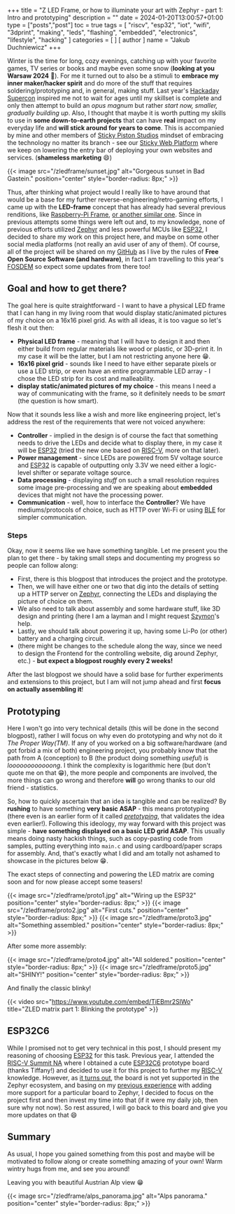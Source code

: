 +++
title = "Z LED Frame, or how to illuminate your art with Zephyr - part 1: Intro and prototyping"
description = ""
date = 2024-01-20T13:00:57+01:00
type = ["posts","post"]
toc = true
tags = [
  "riscv", "esp32", "iot", "wifi", "3dprint", "making", "leds", "flashing", "embedded", "electronics", "lifestyle", "hacking"
]
categories = [
]
[ author ]
  name = "Jakub Duchniewicz"
+++

Winter is the time for long, cozy evenings, catching up with your favorite games, TV series or books and maybe even some snow (**looking at you Warsaw 2024** :eyes:). For me it turned out to also be a stimuli to **embrace my inner maker/hacker spirit** and do more of the stuff that requires soldering/prototyping and, in general, making stuff. Last year's [Hackaday Supercon] inspired me not to wait for ages until my skillset is complete and only then attempt to build an *opus magnum* but rather *start now, smaller, gradually building up*. Also, I thought that maybe it is worth putting my skills to use in **some down-to-earth projects** that can have **real** impact on my everyday life and **will stick around for years to come**. This is accompanied by mine and other members of [Sticky Piston Studios] mindset of embracing the technology no matter its branch - see our [Sticky Web Platform] where we keep on lowering the entry bar of deploying your own websites and services. (**shameless marketing** :smile:)

{{< image src="/zledframe/sunset.jpg" alt="Gorgeous sunset in Bad Gastein." position="center" style="border-radius: 8px;" >}}

Thus, after thinking what project would I really like to have around that would be a base for my further reverse-engineering/retro-gaming efforts, I came up with the **LED-frame** concept that has already had several previous renditions, like [Raspberry-Pi Frame], [or another similar one]. Since in previous attempts some things were left out and, to my knowledge, none of previous efforts utilized [Zephyr] and less powerful MCUs like [ESP32], I decided to share my work on this project here, and maybe on some other social media platforms (not really an avid user of any of them). Of course, all of the project will be shared on my [GitHub] as I live by the rules of **Free Open Source Software (and hardware)**, in fact I am travelling to this year's [FOSDEM] so expect some updates from there too!

## Goal and how to get there?

The goal here is quite straightforward - I want to have a physical LED frame that I can hang in my living room that would display static/animated pictures of my choice on a 16x16 pixel grid. As with all ideas, it is too vague so let's flesh it out then:
  * **Physical LED frame** - meaning that I will have to design it and then either build from regular materials like wood or plastic, or 3D-print it. In my case it will be the latter, but I am not restricting anyone here :grin:.
  * **16x16 pixel grid** - sounds like I need to have either separate pixels or use a LED strip, or even have an entire programmable LED array - I chose the LED strip for its cost and malleability.
  * **display static/animated pictures of my choice** - this means I need a way of communicating with the frame, so it definitely needs to be *smart* (the question is how smart).

Now that it sounds less like a wish and more like engineering project, let's address the rest of the requirements that were not voiced anywhere:
  * **Controller** - implied in the design is of course the fact that something needs to drive the LEDs and decide what to display there, in my case it will be [ESP32] (tried the new one based on [RISC-V], more on that later).
  * **Power management** - since LEDs are powered from 5V voltage source and [ESP32] is capable of outputting only 3.3V we need either a logic-level shifter or separate voltage source.
  * **Data processing** - displaying *stuff* on such a small resolution requires some image pre-processing and we are speaking about **embedded** devices that might not have the processing power.
  * **Communication** - well, how to interface the **Controller**? We have mediums/protocols of choice, such as HTTP over Wi-Fi or using [BLE] for simpler communication.

### Steps
Okay, now it seems like we have something tangible. Let me present you the plan to get there - by taking small steps and documenting my progress so people can follow along:
  * First, there is this blogpost that introduces the project and the prototype.
  * Then, we will have either one or two that dig into the details of setting up a HTTP server on [Zephyr], connecting the LEDs and displaying the picture of choice on them.
  * We also need to talk about assembly and some hardware stuff, like 3D design and printing (here I am a layman and I might request [Szymon]'s help.
  * Lastly, we should talk about powering it up, having some Li-Po (or other) battery and a charging circuit.
  * (there might be changes to the schedule along the way, since we need to design the Frontend for the controlling website, dig around Zephyr, etc.) - **but expect a blogpost roughly every 2 weeks!**

After the last blogpost we should have a solid base for further experiments and extensions to this project, but I am will not jump ahead and first **focus on actually assembling it**!

## Prototyping

Here I won't go into very technical details (this will be done in the second blogpost), rather I will focus on why even do prototyping and why not do it *The Proper Way(TM)*. If any of you worked on a big software/hardware (and got forbid a mix of both) engineering project, you probably know that the path from A (conception) to B (the product doing something *useful*) is *loooooooooooong*. I think the complexity is logarithmic here (but don't quote me on that :grin:), the more people and components are involved, the more things can go wrong and therefore **will** go wrong thanks to our old friend - statistics.

So, how to quickly ascertain that an idea is tangible and can be realized? By **rushing** to have something **very basic ASAP** - this means prototyping (there even is an earlier form of it called [*pretotyping*], that validates the idea even earlier!). Following this ideology, my way forward with this project was simple - **have something displayed on a basic LED grid ASAP**. This usually means doing nasty hackish things, such as copy-pasting code from samples, putting everything into `main.c` and using cardboard/paper scraps for assembly. And, that's exactly what I did and am totally not ashamed to showcase in the pictures below :grin:.

The exact steps of connecting and powering the LED matrix are coming soon and for now please accept some teasers!

<div class="image-container">
  {{< image src="/zledframe/proto1.jpg" alt="Wiring up the ESP32" position="center" style="border-radius: 8px;" >}}
  {{< image src="/zledframe/proto2.jpg" alt="First cuts." position="center" style="border-radius: 8px;" >}}
  {{< image src="/zledframe/proto3.jpg" alt="Something assembled." position="center" style="border-radius: 8px;" >}}
</div>

After some more assembly:

<div class="image-container">
  {{< image src="/zledframe/proto4.jpg" alt="All soldered." position="center" style="border-radius: 8px;" >}}
  {{< image src="/zledframe/proto5.jpg" alt="SHINY!" position="center" style="border-radius: 8px;" >}}
</div>

And finally the classic blinky!

{{< video src="https://www.youtube.com/embed/TiEBmr2SlWo" title="ZLED matrix part 1: Blinking the prototype" >}}


## ESP32C6

While I promised not to get very technical in this post, I should present my reasoning of choosing [ESP32] for this task. Previous year, I attended the [RISC-V Summit NA] where I obtained a cute [ESP32C6] prototype board (thanks Tiffany!) and decided to use it for this project to further my [RISC-V] knowledge. However, as [it turns out], the board is not yet supported in the Zephyr ecosystem, and basing on my [previous experience] with adding more support for a particular board to Zephyr, I decided to focus on the project first and then invest my time into that (if it were my daily job, then sure why not now). So rest assured, I will go back to this board and give you more updates on that :smile:

## Summary

As usual, I hope you gained something from this post and maybe will be motivated to follow along or create something amazing of your own! Warm wintry hugs from me, and see you around!

Leaving you with beautiful Austrian Alp view :grin:

{{< image src="/zledframe/alps_panorama.jpg" alt="Alps panorama." position="center" style="border-radius: 8px;" >}}


[Hackaday Supercon]: https://hackaday.io/superconference/
[Sticky Piston Studios]: https://stickypistonstudios.com/
[Sticky Web Platform]: https://github.com/Sticky-Piston-Studios/Sticky-Web-Platform
[Raspberry-Pi Frame]: https://marian42.de/article/ledmatrix/
[or another similar one]: https://www.daftmike.com/2018/03/led-matrix-animation-frame.html
[GitHub]: https://github.com/JDuchniewicz/zled-frame
[Zephyr]: https://github.com/zephyrproject-rtos/zephyr
[ESP32]: https://www.espressif.com/en/products/socs/esp32
[FOSDEM]: https://fosdem.org/2024/
[BLE]: https://en.wikipedia.org/wiki/Bluetooth_Low_Energy
[Szymon]: https://www.linkedin.com/in/szymon-duch/
[*pretotyping*]: https://www.pretotyping.org/
[ESP32C6]: https://www.espressif.com/en/products/socs/esp32-c6
[RISC-V Summit NA]: https://jduchniewicz.com/posts/2023/11/hackaday-supercon-2023-/-risc-v-summit-na/
[RISC-V]: https://riscv.org/
[it turns out]: https://github.com/zephyrproject-rtos/zephyr/discussions/62138
[previous experience]: https://jduchniewicz.com/posts/2023/07/embedded-open-source-summit-2023/


